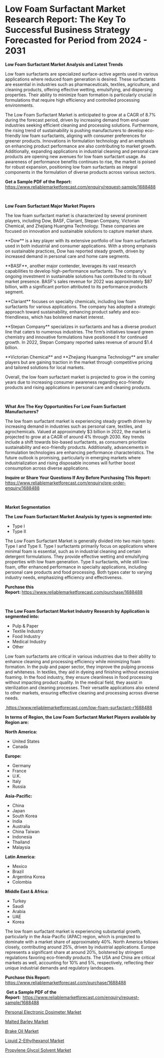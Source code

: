 <p><h1>Low Foam Surfactant Market Research Report: The Key To Successful Business Strategy Forecasted for Period from 2024 - 2031</h1></p><p><strong>Low Foam Surfactant Market Analysis and Latest Trends</strong></p>
<p><p>Low foam surfactants are specialized surface-active agents used in various applications where reduced foam generation is desired. These surfactants are essential in industries such as pharmaceuticals, textiles, agriculture, and cleaning products, offering effective wetting, emulsifying, and dispersing properties. Their ability to minimize foam formation is particularly crucial in formulations that require high efficiency and controlled processing environments.</p><p>The Low Foam Surfactant Market is anticipated to grow at a CAGR of 8.7% during the forecast period, driven by increasing demand from end-user industries seeking efficient cleaning and processing solutions. Furthermore, the rising trend of sustainability is pushing manufacturers to develop eco-friendly low foam surfactants, aligning with consumer preferences for greener products. Innovations in formulation technology and an emphasis on enhancing product performance are also contributing to market growth. Additionally, expanding applications in industrial cleaning and personal care products are opening new avenues for low foam surfactant usage. As awareness of performance benefits continues to rise, the market is poised for robust expansion, positioning low foam surfactants as integral components in the formulation of diverse products across various sectors.</p></p>
<p><strong>Get a Sample PDF of the Report:&nbsp;</strong> <a href="https://www.reliablemarketforecast.com/enquiry/request-sample/1688488?utm_campaign=1178&utm_medium=2&utm_source=Github&utm_content=ia&utm_term=17102024&utm_id=low-foam-surfactant">https://www.reliablemarketforecast.com/enquiry/request-sample/1688488</a></p>
<p>&nbsp;</p>
<p><strong>Low Foam Surfactant Major Market Players</strong></p>
<p><p>The low foam surfactant market is characterized by several prominent players, including Dow, BASF, Clariant, Stepan Company, Victorian Chemical, and Zhejiang Huangma Technology. These companies are focused on innovation and sustainable solutions to capture market share.</p><p>**Dow** is a key player with its extensive portfolio of low foam surfactants used in both industrial and consumer applications. With a strong emphasis on sustainable practices, Dow has reported steady growth, driven by increased demand in personal care and home care segments. </p><p>**BASF**, another major contender, leverages its vast research capabilities to develop high-performance surfactants. The company's ongoing investment in sustainable solutions has contributed to its robust market presence. BASF's sales revenue for 2022 was approximately $87 billion, with a significant portion attributed to its performance products segment.</p><p>**Clariant** focuses on specialty chemicals, including low foam surfactants for various applications. The company has adopted a strategic approach toward sustainability, enhancing product safety and eco-friendliness, which has bolstered market interest.</p><p>**Stepan Company** specializes in surfactants and has a diverse product line that caters to numerous industries. The firm’s initiatives toward green chemistry and innovative formulations have positioned it for continued growth. In 2022, Stepan Company reported sales revenue of around $1.4 billion.</p><p>**Victorian Chemical** and **Zhejiang Huangma Technology** are smaller players but are gaining traction in the market through competitive pricing and tailored solutions for local markets. </p><p>Overall, the low foam surfactant market is projected to grow in the coming years due to increasing consumer awareness regarding eco-friendly products and rising applications in personal care and cleaning products.</p></p>
<p>&nbsp;</p>
<p><strong>What Are The Key Opportunities For Low Foam Surfactant Manufacturers?</strong></p>
<p><p>The low foam surfactant market is experiencing steady growth driven by increasing demand in industries such as personal care, textiles, and agrochemicals. Valued at approximately $3 billion in 2022, the market is projected to grow at a CAGR of around 4% through 2030. Key trends include a shift towards bio-based surfactants, as consumers prioritize sustainability and eco-friendly products. Additionally, advancements in formulation technologies are enhancing performance characteristics. The future outlook is promising, particularly in emerging markets where industrialization and rising disposable incomes will further boost consumption across diverse applications.</p></p>
<p><strong>Inquire or Share Your Questions If Any Before Purchasing This Report:</strong> <a href="https://www.reliablemarketforecast.com/enquiry/pre-order-enquiry/1688488?utm_campaign=1178&utm_medium=2&utm_source=Github&utm_content=ia&utm_term=17102024&utm_id=low-foam-surfactant">https://www.reliablemarketforecast.com/enquiry/pre-order-enquiry/1688488</a></p>
<p>&nbsp;</p>
<p><strong>Market Segmentation</strong></p>
<p><strong>The Low Foam Surfactant Market Analysis by types is segmented into:</strong></p>
<p><ul><li>Type I</li><li>Type II</li></ul></p>
<p><p>The Low Foam Surfactant Market is generally divided into two main types: Type I and Type II. Type I surfactants primarily focus on applications where minimal foam is essential, such as in industrial cleaning and certain detergent formulations. They provide effective wetting and emulsifying properties with low foam generation. Type II surfactants, while still low-foam, offer enhanced performance in specialty applications, including personal care products and food processing. Both types cater to varying industry needs, emphasizing efficiency and effectiveness.</p></p>
<p><strong>Purchase this Report:&nbsp;</strong><a href="https://www.reliablemarketforecast.com/purchase/1688488?utm_campaign=1178&utm_medium=2&utm_source=Github&utm_content=ia&utm_term=17102024&utm_id=low-foam-surfactant">https://www.reliablemarketforecast.com/purchase/1688488</a></p>
<p>&nbsp;</p>
<p><strong>The Low Foam Surfactant Market Industry Research by Application is segmented into:</strong></p>
<p><ul><li>Pulp & Paper</li><li>Textile Industry</li><li>Food Industry</li><li>Medical Industry</li><li>Other</li></ul></p>
<p><p>Low foam surfactants are critical in various industries due to their ability to enhance cleaning and processing efficiency while minimizing foam formation. In the pulp and paper sector, they improve the pulping process and whiteness. In textiles, they aid in dyeing and finishing without excessive foaming. In the food industry, they ensure cleanliness in food processing without impacting product quality. In the medical field, they assist in sterilization and cleaning processes. Their versatile applications also extend to other markets, ensuring effective cleaning and processing across diverse needs.</p></p>
<p><a href="https://www.reliablemarketforecast.com/low-foam-surfactant-r1688488?utm_campaign=1178&utm_medium=2&utm_source=Github&utm_content=ia&utm_term=17102024&utm_id=low-foam-surfactant">&nbsp;https://www.reliablemarketforecast.com/low-foam-surfactant-r1688488</a></p>
<p><strong>In terms of Region, the Low Foam Surfactant Market Players available by Region are:</strong></p>
<p>
    <p> <strong> North America: </strong>
        <ul>
            <li>United States</li>
            <li>Canada</li>
        </ul>
        </p> 
    <p> <strong> Europe: </strong>
        <ul>
            <li>Germany</li>
            <li>France</li>
            <li>U.K.</li>
            <li>Italy</li>
            <li>Russia</li>
        </ul>
        </p> 
    <p> <strong> Asia-Pacific: </strong>
        <ul>
            <li>China</li>
            <li>Japan</li>
            <li>South Korea</li>
            <li>India</li>
            <li>Australia</li>
            <li>China Taiwan</li>
            <li>Indonesia</li>
            <li>Thailand</li>
            <li>Malaysia</li>
        </ul>
        </p> 
    <p> <strong> Latin America: </strong>
        <ul>
            <li>Mexico</li>
            <li>Brazil</li>
            <li>Argentina Korea</li>
            <li>Colombia</li>
        </ul>
        </p> 
    <p> <strong> Middle East & Africa: </strong>
        <ul>
            <li>Turkey</li>
            <li>Saudi</li>
            <li>Arabia</li>
            <li>UAE</li>
            <li>Korea</li>
        </ul>
    </p>
    </p>
<p><p>The low foam surfactant market is experiencing substantial growth, particularly in the Asia-Pacific (APAC) region, which is projected to dominate with a market share of approximately 40%. North America follows closely, contributing around 25%, driven by industrial applications. Europe represents a significant share at around 20%, bolstered by stringent regulations favoring eco-friendly products. The USA and China are critical markets as well, accounting for 10% and 5%, respectively, reflecting their unique industrial demands and regulatory landscapes.</p></p>
<p><strong>Purchase this Report: </strong><a href="https://www.reliablemarketforecast.com/purchase/1688488?utm_campaign=1178&utm_medium=2&utm_source=Github&utm_content=ia&utm_term=17102024&utm_id=low-foam-surfactant">https://www.reliablemarketforecast.com/purchase/1688488</a></p>
<p>&nbsp;<strong>Get a Sample PDF of the Report:&nbsp;&nbsp;</strong><a href="https://www.reliablemarketforecast.com/enquiry/request-sample/1688488?utm_campaign=1178&utm_medium=2&utm_source=Github&utm_content=ia&utm_term=17102024&utm_id=low-foam-surfactant">https://www.reliablemarketforecast.com/enquiry/request-sample/1688488</a></p>
<p><strong></strong></p>
<p><p><a href="https://issuu.com/reportprime-2/docs/personal-electronic-dosimeter-marke_34260f684a6eae?utm_campaign=1178&utm_medium=2&utm_source=Github&utm_content=ia&utm_term=17102024&utm_id=low-foam-surfactant">Personal Electronic Dosimeter Market</a></p><p><a href="https://www.linkedin.com/pulse/charting-future-comprehensive-analysis-global-malted-barley-dwtxf?utm_campaign=1178&utm_medium=2&utm_source=Github&utm_content=ia&utm_term=17102024&utm_id=low-foam-surfactant">Malted Barley Market</a></p><p><a href="https://github.com/herbtbgfennig/Market-Research-Report-List-1/blob/main/brake-oil-market.md?utm_campaign=1178&utm_medium=2&utm_source=Github&utm_content=ia&utm_term=17102024&utm_id=low-foam-surfactant">Brake Oil Market</a></p><p><a href="https://github.com/josqmxrouth/Market-Research-Report-List-1/blob/main/liquid-2-ethylhexanol-market.md?utm_campaign=1178&utm_medium=2&utm_source=Github&utm_content=ia&utm_term=17102024&utm_id=low-foam-surfactant">Liquid 2-Ethylhexanol Market</a></p><p><a href="https://www.linkedin.com/pulse/pioneering-growth-analyzing-global-propylene-glycol-solvent-qs0of?utm_campaign=1178&utm_medium=2&utm_source=Github&utm_content=ia&utm_term=17102024&utm_id=low-foam-surfactant">Propylene Glycol Solvent Market</a></p></p>